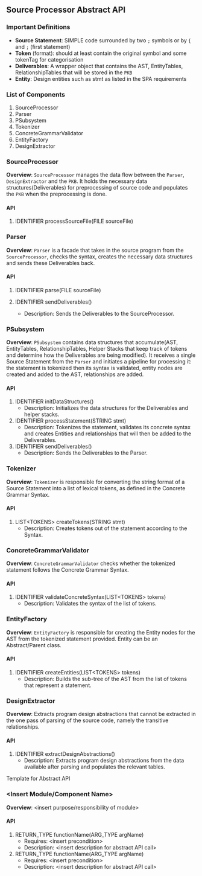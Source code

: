 ## Source Processor Abstract API

### Important Definitions
* **Source Statement**:  SIMPLE code surrounded by two `;` symbols or by `{` and `;` (first statement)
* **Token** (format): should at least contain the original symbol and some tokenTag for categorisation
* **Deliverables**: A wrapper object that contains the AST, EntityTables, RelationshipTables that will be stored in the `PKB`
* **Entity**: Design entities such as stmt as listed in the SPA requirements

### List of Components
1. SourceProcessor
2. Parser
3. PSubsystem
4. Tokenizer
5. ConcreteGrammarValidator
6. EntityFactory
7. DesignExtractor

### SourceProcessor
**Overview**: `SourceProcessor` manages the data flow between the `Parser`, `DesignExtractor` and the `PKB`. It holds the necessary data structures(Deliverables) for preprocessing of source code and populates the `PKB` when the preprocessing is done.
#### API
1. IDENTIFIER processSourceFile(FILE sourceFile)

### Parser
**Overview**: `Parser` is a facade that takes in the source program from the `SourceProcessor`,
checks the syntax, creates the necessary data structures and sends these Deliverables back.
#### API
1. IDENTIFIER parse(FILE sourceFile)

2. IDENTIFIER sendDeliverables()
   * Description: Sends the Deliverables to the SourceProcessor.

### PSubsystem
**Overview**: `PSubsystem` contains data structures that accumulate(AST, EntityTables, RelationshipTables, Helper Stacks that keep track of tokens and determine how the Deliverables are being modified).
It receives a single Source Statement from the `Parser` and initiates a pipeline for processing it: the statement is
tokenized then its syntax is validated, entity nodes are created and added to the AST, relationships are added.
#### API
1. IDENTIFIER initDataStructures()
   * Description: Initializes the data structures for the Deliverables and helper stacks.
2. IDENTIFIER processStatement(STRING stmt)
   * Description: Tokenizes the statement, validates its concrete syntax and creates Entities and relationships that will then be added to the Deliverables.
3. IDENTIFIER sendDeliverables()
   * Description: Sends the Deliverables to the Parser.

### Tokenizer
**Overview**: `Tokenizer` is responsible for converting the string format of a Source Statement into a list of lexical tokens, as defined in the Concrete Grammar Syntax.
#### API
1. LIST\<TOKENS\> createTokens(STRING stmt)
   * Description: Creates tokens out of the statement according to the Syntax.

### ConcreteGrammarValidator
**Overview**: `ConcreteGrammarValidator` checks whether the tokenized statement follows the Concrete Grammar Syntax.
#### API
1. IDENTIFIER validateConcreteSyntax(LIST\<TOKENS\> tokens)
   * Description: Validates the syntax of the list of tokens.

### EntityFactory
**Overview**: `EntityFactory` is responsible for creating the Entity nodes for the AST from the tokenized statement provided. Entity can be an Abstract/Parent class.
#### API
1. IDENTIFIER createEntities(LIST\<TOKENS\> tokens)
   * Description: Builds the sub-tree of the AST from the list of tokens that represent a statement.

### DesignExtractor
**Overview**: Extracts program design abstractions that cannot be extracted in the one pass of parsing of the source code, namely the transitive relationships.
#### API
1. IDENTIFIER extractDesignAbstractions()
   * Description: Extracts program design abstractions from the data available after parsing and populates the relevant tables.




Template for Abstract API

### \<Insert Module/Component Name\>
**Overview**: <insert purpose/responsibility of module>
#### API
1. RETURN_TYPE functionName(ARG_TYPE argName)
   * Requires: \<insert precondition\>
   * Description: \<insert description for abstract API call\>
2. RETURN_TYPE functionName(ARG_TYPE argName)
   * Requires: \<insert precondition\>
   * Description: \<insert description for abstract API call\>
